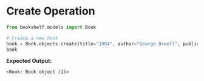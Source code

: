 # Create Operation

```python
from bookshelf.models import Book

# Create a new book
book = Book.objects.create(title="1984", author="George Orwell", publication_year=1949)
book
```

**Expected Output:**
```
<Book: Book object (1)>
```
